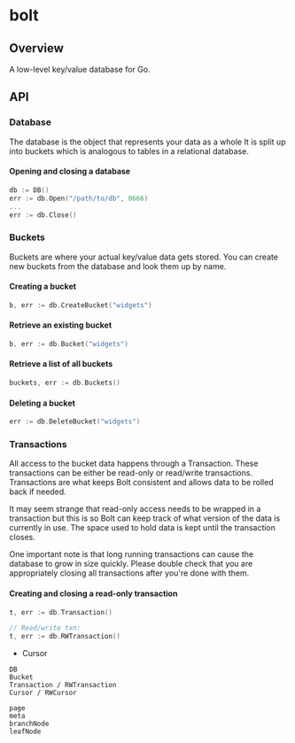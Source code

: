 bolt
====

## Overview

A low-level key/value database for Go.


## API

### Database

The database is the object that represents your data as a whole
It is split up into buckets which is analogous to tables in a relational database.

#### Opening and closing a database

```go
db := DB()
err := db.Open("/path/to/db", 0666)
...
err := db.Close()
```


### Buckets

Buckets are where your actual key/value data gets stored.
You can create new buckets from the database and look them up by name.

#### Creating a bucket

```go
b, err := db.CreateBucket("widgets")
```

#### Retrieve an existing bucket

```go
b, err := db.Bucket("widgets")
```

#### Retrieve a list of all buckets

```go
buckets, err := db.Buckets()
```

#### Deleting a bucket

```go
err := db.DeleteBucket("widgets")
```


### Transactions

All access to the bucket data happens through a Transaction.
These transactions can be either be read-only or read/write transactions.
Transactions are what keeps Bolt consistent and allows data to be rolled back if needed.

It may seem strange that read-only access needs to be wrapped in a transaction but this is so Bolt can keep track of what version of the data is currently in use.
The space used to hold data is kept until the transaction closes.

One important note is that long running transactions can cause the database to grow in size quickly.
Please double check that you are appropriately closing all transactions after you're done with them.

#### Creating and closing a read-only transaction

```go
t, err := db.Transaction()

// Read/write txn:
t, err := db.RWTransaction()
```





* Cursor


```
DB
Bucket
Transaction / RWTransaction
Cursor / RWCursor

page
meta
branchNode
leafNode
```
